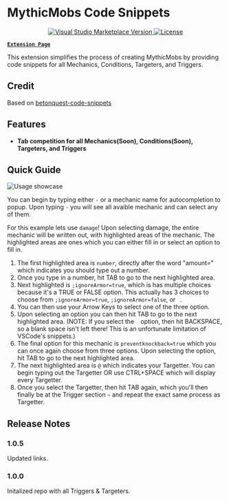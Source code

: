 # MythicMobs Code Snippets
<p align="center">
    <a href="https://marketplace.visualstudio.com/items?itemName=Monzter.mythicmobs-code-snippets">
        <img alt="Visual Studio Marketplace Version" src="https://img.shields.io/visual-studio-marketplace/v/Monzter.mythicmobs-code-snippets?color=brightgreen">
    </a>
    <a href="https://github.com/Dancull47/mythicmobs-code-snippets-master">
    </a>
    <a href="https://github.com/Dancull47/mythicmobs-code-snippets-master/blob/master/LICENSE">
        <img src="https://img.shields.io/badge/license-GPLv3-blue?style=flat-square" alt="License" />
      </a>
</p>

**[`Extension Page`](https://marketplace.visualstudio.com/items?itemName=Monzter.mythicmobs-code-snippets&ssr=false#overview)**

This extension simplifies the process of creating MythicMobs by providing code snippets for all Mechanics, Conditions, Targeters, and Triggers.  

## Credit

Based on [betonquest-code-snippets](https://github.com/BetonQuest/betonquest-code-snippets)

## Features

* **Tab competition for all Mechanics(Soon), Conditions(Soon), Targeters, and Triggers**

## Quick Guide

![Usage showcase](https://i.imgur.com/FAeNdyE.gif)

You can begin by typing either `-` or a mechanic name for autocompletion to popup.
Upon typing `-` you will see all avaible mechanic and can select any of them.

For this example lets use `damage`! Upon selecting damage, the entire mechanic will be written out, with highlighted areas of the mechanic.
The highlighted areas are ones which you can either fill in or select an option to fill in.

1. The first highlighted area is `number`, directly after the word "amount=" which indicates you should type out a number.
2. Once you type in a number, hit TAB to go to the next highlighted area.
3. Next highlighted is `;ignoreArmor=true`, which is has multiple choices because it's a TRUE or FALSE option. This actually has 3 choices to choose from `;ignoreArmor=true`, `;ignoreArmor=false`, or ` `.
4. You can then use your Arrow Keys to select one of the three option.
5. Upon selecting an option you can then hit TAB to go to the next highlighted area. (NOTE: If you select the ` ` option, then hit BACKSPACE, so a blank space isn't left there! This is an unfortunate limitation of VSCode's snippets.)
6. The final option for this mechanic is `preventknockback=true` which you can once again choose from three options. Upon selecting the option, hit TAB to go to the next highlighted area.
7. The next highlighted area is `@` which indicates your Targetter. You can begin typing out the Targetter OR use CTRL+SPACE which will display every Targetter.
8. Once you select the Targetter, then hit TAB again, which you'll then finally be at the Trigger section `~` and repeat the exact same process as Targetter.

## Release Notes

### 1.0.5

Updated links.

### 1.0.0

Initalized repo with all Triggers & Targeters.